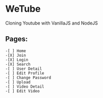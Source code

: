 # WeTube

Cloning Youtube with VanillaJS and NodeJS

## Pages:

    -[ ] Home
    -[X] Join
    -[X] Login
    -[X] Search
    -[ ] User Detail
    -[ ] Edit Profile
    -[ ] Change Password
    -[ ] Upload
    -[ ] Video Detail
    -[ ] Edit Video
